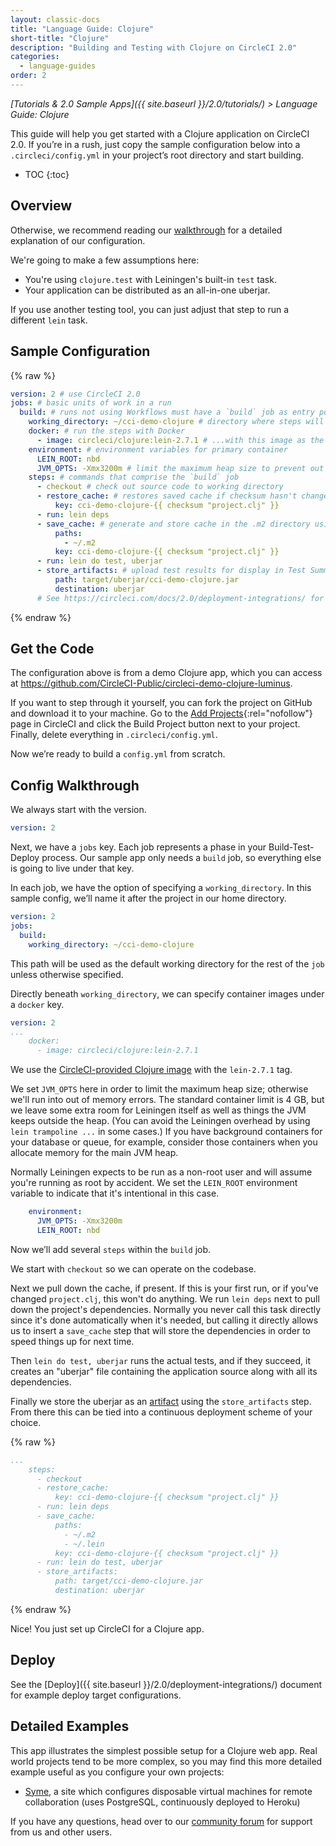 ```yaml
---
layout: classic-docs
title: "Language Guide: Clojure"
short-title: "Clojure"
description: "Building and Testing with Clojure on CircleCI 2.0"
categories:
  - language-guides
order: 2
---
```

*[Tutorials & 2.0 Sample Apps]({{ site.baseurl }}/2.0/tutorials/) > Language Guide: Clojure*

This guide will help you get started with a Clojure application on CircleCI 2.0. If you’re in a rush, just copy the sample configuration below into a `.circleci/config.yml` in your project’s root directory and start building.

* TOC {:toc}

## Overview

Otherwise, we recommend reading our [walkthrough](#config-walkthrough) for a detailed explanation of our configuration.

We're going to make a few assumptions here:

* You're using `clojure.test` with Leiningen's built-in `test` task.
* Your application can be distributed as an all-in-one uberjar.

If you use another testing tool, you can just adjust that step to run a different `lein` task.

## Sample Configuration

{% raw %}

```yaml
version: 2 # use CircleCI 2.0
jobs: # basic units of work in a run
  build: # runs not using Workflows must have a `build` job as entry point
    working_directory: ~/cci-demo-clojure # directory where steps will run
    docker: # run the steps with Docker
      - image: circleci/clojure:lein-2.7.1 # ...with this image as the primary container; this is where all `steps` will run
    environment: # environment variables for primary container
      LEIN_ROOT: nbd
      JVM_OPTS: -Xmx3200m # limit the maximum heap size to prevent out of memory errors
    steps: # commands that comprise the `build` job
      - checkout # check out source code to working directory
      - restore_cache: # restores saved cache if checksum hasn't changed since the last run
          key: cci-demo-clojure-{{ checksum "project.clj" }}
      - run: lein deps
      - save_cache: # generate and store cache in the .m2 directory using a key template
          paths:
            - ~/.m2
          key: cci-demo-clojure-{{ checksum "project.clj" }}
      - run: lein do test, uberjar
      - store_artifacts: # upload test results for display in Test Summary
          path: target/uberjar/cci-demo-clojure.jar
          destination: uberjar
      # See https://circleci.com/docs/2.0/deployment-integrations/ for deploy examples     
```

{% endraw %}

## Get the Code

The configuration above is from a demo Clojure app, which you can access at <https://github.com/CircleCI-Public/circleci-demo-clojure-luminus>.

If you want to step through it yourself, you can fork the project on GitHub and download it to your machine. Go to the [Add Projects](https://circleci.com/add-projects){:rel="nofollow"} page in CircleCI and click the Build Project button next to your project. Finally, delete everything in `.circleci/config.yml`.

Now we’re ready to build a `config.yml` from scratch.

## Config Walkthrough

We always start with the version.

```yaml
version: 2
```

Next, we have a `jobs` key. Each job represents a phase in your Build-Test-Deploy process. Our sample app only needs a `build` job, so everything else is going to live under that key.

In each job, we have the option of specifying a `working_directory`. In this sample config, we’ll name it after the project in our home directory.

```yaml
version: 2
jobs:
  build:
    working_directory: ~/cci-demo-clojure
```

This path will be used as the default working directory for the rest of the `job` unless otherwise specified.

Directly beneath `working_directory`, we can specify container images under a `docker` key.

```yaml
version: 2
...
    docker:
      - image: circleci/clojure:lein-2.7.1
```

We use the [CircleCI-provided Clojure image](https://circleci.com/docs/2.0/circleci-images/#clojure) with the `lein-2.7.1` tag.

We set `JVM_OPTS` here in order to limit the maximum heap size; otherwise we'll run into out of memory errors. The standard container limit is 4 GB, but we leave some extra room for Leiningen itself as well as things the JVM keeps outside the heap. (You can avoid the Leiningen overhead by using `lein trampoline ...` in some cases.) If you have background containers for your database or queue, for example, consider those containers when you allocate memory for the main JVM heap.

Normally Leiningen expects to be run as a non-root user and will assume you're running as root by accident. We set the `LEIN_ROOT` environment variable to indicate that it's intentional in this case.

```yaml
    environment:
      JVM_OPTS: -Xmx3200m
      LEIN_ROOT: nbd
```

Now we’ll add several `steps` within the `build` job.

We start with `checkout` so we can operate on the codebase.

Next we pull down the cache, if present. If this is your first run, or if you've changed `project.clj`, this won't do anything. We run `lein deps` next to pull down the project's dependencies. Normally you never call this task directly since it's done automatically when it's needed, but calling it directly allows us to insert a `save_cache` step that will store the dependencies in order to speed things up for next time.

Then `lein do test, uberjar` runs the actual tests, and if they succeed, it creates an "uberjar" file containing the application source along with all its dependencies.

Finally we store the uberjar as an [artifact](https://circleci.com/docs/1.0/build-artifacts/) using the `store_artifacts` step. From there this can be tied into a continuous deployment scheme of your choice.

{% raw %}

```yaml
...
    steps:
      - checkout
      - restore_cache:
          key: cci-demo-clojure-{{ checksum "project.clj" }}
      - run: lein deps
      - save_cache:
          paths:
            - ~/.m2
            - ~/.lein
          key: cci-demo-clojure-{{ checksum "project.clj" }}
      - run: lein do test, uberjar
      - store_artifacts:
          path: target/cci-demo-clojure.jar
          destination: uberjar
```

{% endraw %}

Nice! You just set up CircleCI for a Clojure app.

## Deploy

See the [Deploy]({{ site.baseurl }}/2.0/deployment-integrations/) document for example deploy target configurations.

## Detailed Examples

This app illustrates the simplest possible setup for a Clojure web app. Real world projects tend to be more complex, so you may find this more detailed example useful as you configure your own projects:

* [Syme](https://github.com/technomancy/syme/blob/master/.circleci/config.yml), a site which configures disposable virtual machines for remote collaboration (uses PostgreSQL, continuously deployed to Heroku)

If you have any questions, head over to our [community forum](https://discuss.circleci.com/) for support from us and other users.